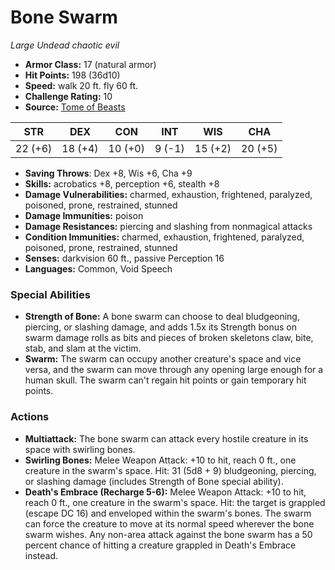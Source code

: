 # Bone Swarm

*Large* *Undead* *chaotic evil*

- **Armor Class:** 17 (natural armor)
- **Hit Points:** 198 (36d10)
- **Speed:** walk 20 ft. fly 60 ft.
- **Challenge Rating:** 10
- **Source:** [Tome of Beasts](https://koboldpress.com/kpstore/product/tome-of-beasts-for-5th-edition-print/)

| STR | DEX | CON | INT | WIS | CHA |
| --- | --- | --- | --- | --- | --- |
| 22 (+6) | 18 (+4) | 10 (+0) | 9 (-1) | 15 (+2) | 20 (+5) |

- **Saving Throws**: Dex +8, Wis +6, Cha +9
- **Skills:** acrobatics +8, perception +6, stealth +8
- **Damage Vulnerabilities:** charmed, exhaustion, frightened, paralyzed, poisoned, prone, restrained, stunned
- **Damage Immunities:** poison
- **Damage Resistances:** piercing and slashing from nonmagical attacks
- **Condition Immunities:** charmed, exhaustion, frightened, paralyzed, poisoned, prone, restrained, stunned
- **Senses:** darkvision 60 ft., passive Perception 16
- **Languages:** Common, Void Speech
### Special Abilities
- **Strength of Bone:** A bone swarm can choose to deal bludgeoning, piercing, or slashing damage, and adds 1.5x its Strength bonus on swarm damage rolls as bits and pieces of broken skeletons claw, bite, stab, and slam at the victim.
- **Swarm:** The swarm can occupy another creature's space and vice versa, and the swarm can move through any opening large enough for a human skull. The swarm can't regain hit points or gain temporary hit points.
### Actions
- **Multiattack:** The bone swarm can attack every hostile creature in its space with swirling bones.
- **Swirling Bones:** Melee Weapon Attack: +10 to hit, reach 0 ft., one creature in the swarm's space. Hit: 31 (5d8 + 9) bludgeoning, piercing, or slashing damage (includes Strength of Bone special ability).
- **Death's Embrace (Recharge 5-6):** Melee Weapon Attack: +10 to hit, reach 0 ft., one creature in the swarm's space. Hit: the target is grappled (escape DC 16) and enveloped within the swarm's bones. The swarm can force the creature to move at its normal speed wherever the bone swarm wishes. Any non-area attack against the bone swarm has a 50 percent chance of hitting a creature grappled in Death's Embrace instead.
